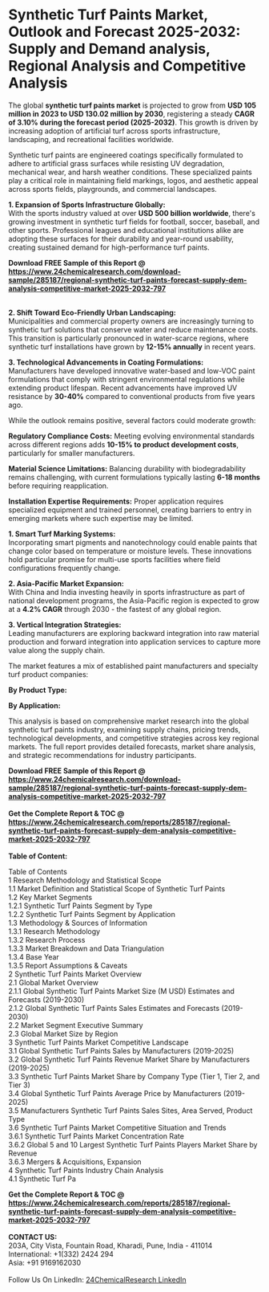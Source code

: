 <h1>Synthetic Turf Paints Market, Outlook and Forecast 2025-2032: Supply and Demand analysis, Regional Analysis and Competitive Analysis</h1><p>The global <strong>synthetic turf paints market</strong> is projected to grow from <strong>USD 105 million in 2023 to USD 130.02 million by 2030</strong>, registering a steady <strong>CAGR of 3.10% during the forecast period (2025-2032)</strong>. This growth is driven by increasing adoption of artificial turf across sports infrastructure, landscaping, and recreational facilities worldwide.</p><p>Synthetic turf paints are engineered coatings specifically formulated to adhere to artificial grass surfaces while resisting UV degradation, mechanical wear, and harsh weather conditions. These specialized paints play a critical role in maintaining field markings, logos, and aesthetic appeal across sports fields, playgrounds, and commercial landscapes.</p><p><strong>1. Expansion of Sports Infrastructure Globally:</strong><br>
With the sports industry valued at over <strong>USD 500 billion worldwide</strong>, there's growing investment in synthetic turf fields for football, soccer, baseball, and other sports. Professional leagues and educational institutions alike are adopting these surfaces for their durability and year-round usability, creating sustained demand for high-performance turf paints.</p><div><b>Download FREE Sample of this Report @ 
            <a href="https://www.24chemicalresearch.com/download-sample/285187/regional-synthetic-turf-paints-forecast-supply-dem-analysis-competitive-market-2025-2032-797">
            https://www.24chemicalresearch.com/download-sample/285187/regional-synthetic-turf-paints-forecast-supply-dem-analysis-competitive-market-2025-2032-797</a></b></div><br><p><strong>2. Shift Toward Eco-Friendly Urban Landscaping:</strong><br>
Municipalities and commercial property owners are increasingly turning to synthetic turf solutions that conserve water and reduce maintenance costs. This transition is particularly pronounced in water-scarce regions, where synthetic turf installations have grown by <strong>12-15% annually</strong> in recent years.</p><p><strong>3. Technological Advancements in Coating Formulations:</strong><br>
Manufacturers have developed innovative water-based and low-VOC paint formulations that comply with stringent environmental regulations while extending product lifespan. Recent advancements have improved UV resistance by <strong>30-40%</strong> compared to conventional products from five years ago.</p><p>While the outlook remains positive, several factors could moderate growth:</p><p><strong>Regulatory Compliance Costs:</strong> Meeting evolving environmental standards across different regions adds <strong>10-15% to product development costs</strong>, particularly for smaller manufacturers.</p><p><strong>Material Science Limitations:</strong> Balancing durability with biodegradability remains challenging, with current formulations typically lasting <strong>6-18 months</strong> before requiring reapplication.</p><p><strong>Installation Expertise Requirements:</strong> Proper application requires specialized equipment and trained personnel, creating barriers to entry in emerging markets where such expertise may be limited.</p><p><strong>1. Smart Turf Marking Systems:</strong><br>
Incorporating smart pigments and nanotechnology could enable paints that change color based on temperature or moisture levels. These innovations hold particular promise for multi-use sports facilities where field configurations frequently change.</p><p><strong>2. Asia-Pacific Market Expansion:</strong><br>
With China and India investing heavily in sports infrastructure as part of national development programs, the Asia-Pacific region is expected to grow at a <strong>4.2% CAGR</strong> through 2030 - the fastest of any global region.</p><p><strong>3. Vertical Integration Strategies:</strong><br>
Leading manufacturers are exploring backward integration into raw material production and forward integration into application services to capture more value along the supply chain.</p><p>The market features a mix of established paint manufacturers and specialty turf product companies:</p><p><strong>By Product Type:</strong></p><p><strong>By Application:</strong></p><p>This analysis is based on comprehensive market research into the global synthetic turf paints industry, examining supply chains, pricing trends, technological developments, and competitive strategies across key regional markets. The full report provides detailed forecasts, market share analysis, and strategic recommendations for industry participants.</p><div><b>Download FREE Sample of this Report @ 
            <a href="https://www.24chemicalresearch.com/download-sample/285187/regional-synthetic-turf-paints-forecast-supply-dem-analysis-competitive-market-2025-2032-797">
            https://www.24chemicalresearch.com/download-sample/285187/regional-synthetic-turf-paints-forecast-supply-dem-analysis-competitive-market-2025-2032-797</a></b></div><br><div><b>Get the Complete Report & TOC @ 
            <a href="https://www.24chemicalresearch.com/reports/285187/regional-synthetic-turf-paints-forecast-supply-dem-analysis-competitive-market-2025-2032-797">
            https://www.24chemicalresearch.com/reports/285187/regional-synthetic-turf-paints-forecast-supply-dem-analysis-competitive-market-2025-2032-797</a></b></div><br>
            <b>Table of Content:</b><p>Table of Contents<br />
1 Research Methodology and Statistical Scope<br />
1.1 Market Definition and Statistical Scope of Synthetic Turf Paints<br />
1.2 Key Market Segments<br />
1.2.1 Synthetic Turf Paints Segment by Type<br />
1.2.2 Synthetic Turf Paints Segment by Application<br />
1.3 Methodology & Sources of Information<br />
1.3.1 Research Methodology<br />
1.3.2 Research Process<br />
1.3.3 Market Breakdown and Data Triangulation<br />
1.3.4 Base Year<br />
1.3.5 Report Assumptions & Caveats<br />
2 Synthetic Turf Paints Market Overview<br />
2.1 Global Market Overview<br />
2.1.1 Global Synthetic Turf Paints Market Size (M USD) Estimates and Forecasts (2019-2030)<br />
2.1.2 Global Synthetic Turf Paints Sales Estimates and Forecasts (2019-2030)<br />
2.2 Market Segment Executive Summary<br />
2.3 Global Market Size by Region<br />
3 Synthetic Turf Paints Market Competitive Landscape<br />
3.1 Global Synthetic Turf Paints Sales by Manufacturers (2019-2025)<br />
3.2 Global Synthetic Turf Paints Revenue Market Share by Manufacturers (2019-2025)<br />
3.3 Synthetic Turf Paints Market Share by Company Type (Tier 1, Tier 2, and Tier 3)<br />
3.4 Global Synthetic Turf Paints Average Price by Manufacturers (2019-2025)<br />
3.5 Manufacturers Synthetic Turf Paints Sales Sites, Area Served, Product Type<br />
3.6 Synthetic Turf Paints Market Competitive Situation and Trends<br />
3.6.1 Synthetic Turf Paints Market Concentration Rate<br />
3.6.2 Global 5 and 10 Largest Synthetic Turf Paints Players Market Share by Revenue<br />
3.6.3 Mergers & Acquisitions, Expansion<br />
4 Synthetic Turf Paints Industry Chain Analysis<br />
4.1 Synthetic Turf Pa</p><div><b>Get the Complete Report & TOC @ 
            <a href="https://www.24chemicalresearch.com/reports/285187/regional-synthetic-turf-paints-forecast-supply-dem-analysis-competitive-market-2025-2032-797">
            https://www.24chemicalresearch.com/reports/285187/regional-synthetic-turf-paints-forecast-supply-dem-analysis-competitive-market-2025-2032-797</a></b></div><br><b>CONTACT US:</b><br>
            203A, City Vista, Fountain Road, Kharadi, Pune, India - 411014<br>
            International: +1(332) 2424 294<br>
            Asia: +91 9169162030 <br><br>
            Follow Us On LinkedIn: <a href="https://www.linkedin.com/company/24chemicalresearch/">24ChemicalResearch LinkedIn</a>